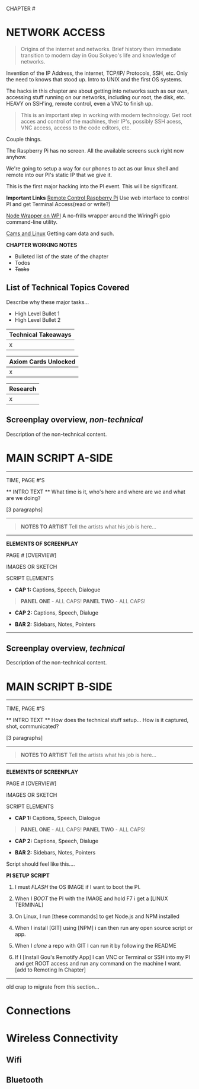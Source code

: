 CHAPTER #
# NETWORK ACCESS

> Origins of the internet and networks. Brief history then immediate transition to modern day in Gou Sokyeo's life and knowledge of networks. 

Invention of the IP Address, the internet, TCP/IP/ Protocols, SSH, etc. Only the need to knows that stood up. Intro to UNIX and the first OS systems. 

The hacks in this chapter are about getting into networks such as our own, accessing stuff running on our networks, including our root, the disk, etc. HEAVY on SSH'ing, remote control, even a VNC to finish up. 

> This is an important step in working with modern technology. Get root acces and control of the machines, their IP's, possibly SSH acess, VNC access, access to the code editors, etc.

Couple things. 

The Raspberry Pi has no screen. All the available screens suck right now anyhow. 

We're going to setup a way for our phones to act as our linux shell and remote into our PI's static IP that we give it. 

This is the first major hacking into the PI event. This will be significant. 

**Important Links**
[Remote Control Raspberry Pi](https://www.gadgetdaily.xyz/remotely-control-your-raspberry-pi/)
Use web interface to control PI and get Terminal Access(read or write?)

[Node Wrapper on WPI](https://github.com/gavinhungry/wpi-gpio)
A no-frills wrapper around the WiringPi gpio command-line utility.

[Cams and Linux](http://elinux.org/RPi-Cam-Web-Interface)
Getting cam data and such.

**CHAPTER WORKING NOTES**

* Bulleted list of the state of the chapter
* Todos
* ~~Tasks~~


## List of Technical Topics Covered

Describe why these major tasks... 

* High Level Bullet 1
* High Level Bullet 2

| Technical Takeaways |
| -- |
| x |

| Axiom Cards Unlocked |
| -- |
| x |

| Research |
| -- |
| x |



## Screenplay overview, *non-technical*

Description of the non-technical content.

# MAIN SCRIPT A-SIDE
---

TIME, PAGE #'S

** INTRO TEXT ** What time is it, who's here and where are we and what are we doing?

[3 paragraphs]


---

> **NOTES TO ARTIST** Tell the artists what his job is here...

---

**ELEMENTS OF SCREENPLAY**

PAGE # [OVERVIEW]

IMAGES OR SKETCH

SCRIPT ELEMENTS

* **CAP 1:** Captions, Speech, Dialogue

> **PANEL ONE** - ALL CAPS!
> **PANEL TWO** - ALL CAPS!

* **CAP 2:** Captions, Speech, Dialuge

* **BAR 2:** Sidebars, Notes, Pointers




---

## Screenplay overview, *technical*

Description of the non-technical content.

# MAIN SCRIPT B-SIDE
---

TIME, PAGE #'S

** INTRO TEXT ** How does the technical stuff setup... How is it captured, shot, communicated?

[3 paragraphs]

---

> **NOTES TO ARTIST** Tell the artists what his job is here...

---

**ELEMENTS OF SCREENPLAY**

PAGE # [OVERVIEW]

IMAGES OR SKETCH

SCRIPT ELEMENTS

* **CAP 1:** Captions, Speech, Dialogue

> **PANEL ONE** - ALL CAPS!
> **PANEL TWO** - ALL CAPS!

* **CAP 2:** Captions, Speech, Dialuge

* **BAR 2:** Sidebars, Notes, Pointers

Script should feel like this....


**PI SETUP SCRIPT**

1) I must *FLASH* the OS IMAGE if I want to boot the PI.

2) When I *BOOT* the PI with the IMAGE and hold F7 i get a [LINUX TERMINAL]

3) On Linux, I run [these commands] to get Node.js and NPM installed

4) When I install [GIT] using [NPM] i can then run any open source script or app.

5) When I *clone* a repo with GIT I can run it by following the README

6) If I [Install Gou's Remotify App] I can VNC or Terminal or SSH into my PI and get ROOT access and run any command on the machine I want. [add to Remoting In Chapter]








---

old crap to migrate from this section...


# Connections

# Wireless Connectivity


## Wifi

## Bluetooth
